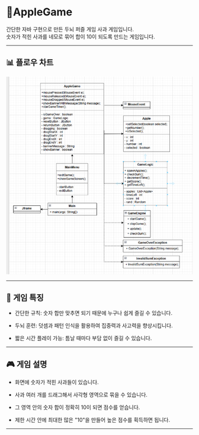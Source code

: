 # 🍎AppleGame


간단한 자바 구현으로 만든 두뇌 퍼즐 게임 사과 게임입니다. <br>
숫자가 적힌 사과를 네모로 묶어 합이 10이 되도록 만드는 게임입니다.


---
## 📊 플로우 차트
![플로우 차트](AppleGameImage/flowchart.png)

---

## 🧠 게임 특징
- 간단한 규칙: 숫자 합만 맞추면 되기 때문에 누구나 쉽게 즐길 수 있습니다.

- 두뇌 훈련: 덧셈과 패턴 인식을 활용하여 집중력과 사고력을 향상시킵니다.

- 짧은 시간 플레이 가능: 틈날 때마다 부담 없이 즐길 수 있습니다.

---


## 🎮 게임 설명
- 화면에 숫자가 적힌 사과들이 있습니다. 

- 사과 여러 개를 드래그해서 사각형 영역으로 묶을 수 있습니다. 

- 그 영역 안의 숫자 합이 정확히 10이 되면 점수를 얻습니다.

- 제한 시간 안에 최대한 많은 "10"을 만들어 높은 점수를 획득하면 됩니다. 

---
